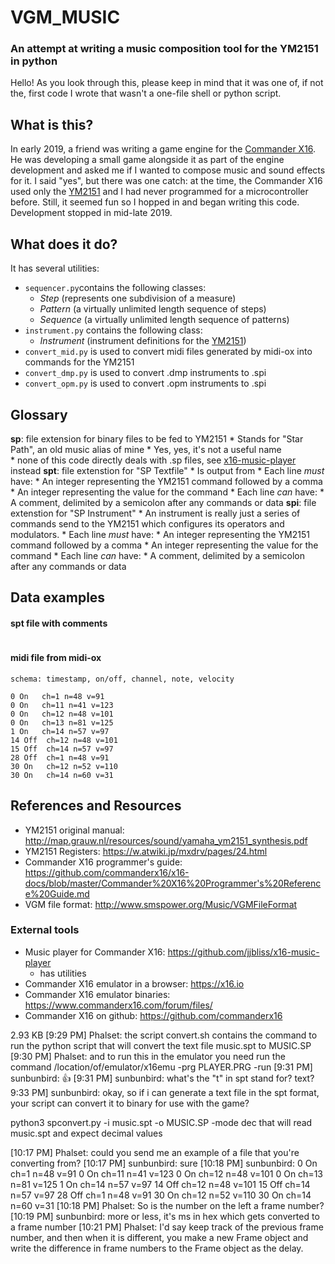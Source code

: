 # VGM_MUSIC
### An attempt at writing a music composition tool for the YM2151 in python

Hello!  As you look through this, please keep in mind that it was one of, if not the, first code I wrote that wasn't a one-file shell or python script.

## What is this?

In early 2019, a friend was writing a game engine for the [Commander X16](https://www.commanderx16.com/forum/index.php?/home/).  He was developing a small game alongside it as part of the engine development and asked me if I wanted to compose music and sound effects for it.  I said "yes", but there was one catch: at the time, the Commander X16 used only the [YM2151](https://en.wikipedia.org/wiki/Yamaha_YM2151) and I had never programmed for a microcontroller before.  Still, it seemed fun so I hopped in and began writing this code.  Development stopped in mid-late 2019.

## What does it do?

It has several utilities:
* `sequencer.py`contains the following classes:
    * *Step* (represents one subdivision of a measure)
    * *Pattern* (a virtually unlimited length sequence of steps)
    * *Sequence* (a virtually unlimited length sequence of patterns)
* `instrument.py` contains the following class:
    * *Instrument* (instrument definitions for the [YM2151](https://en.wikipedia.org/wiki/Yamaha_YM2151))
* `convert_mid.py` is used to convert midi files generated by midi-ox into commands for the YM2151
* `convert_dmp.py` is used to convert .dmp instruments to .spi
* `convert_opm.py` is used to convert .opm instruments to .spi

## Glossary

**sp**: file extension for binary files to be fed to YM2151
    * Stands for "Star Path", an old music alias of mine
        * Yes, yes, it's not a useful name\
    * none of this code directly deals with .sp files, see [x16-music-player](https://github.com/jjbliss/x16-music-player) instead
**spt**: file extenstion for "SP Textfile"
    * Is output from 
    * Each line *must* have:
        * An integer representing the YM2151 command followed by a comma
        * An integer representing the value for the command
    * Each line *can* have:
        * A comment, delimited by a semicolon after any commands or data
**spi**: file extenstion for "SP Instrument"
    * An instrument is really just a series of commands send to the YM2151 which configures its operators and modulators.
    * Each line *must* have:
        * An integer representing the YM2151 command followed by a comma
        * An integer representing the value for the command
    * Each line *can* have:
        * A comment, delimited by a semicolon after any commands or data

## Data examples

#### spt file with comments

``` 

```

#### midi file from midi-ox 

```
schema: timestamp, on/off, channel, note, velocity

0 On   ch=1 n=48 v=91
0 On   ch=11 n=41 v=123
0 On   ch=12 n=48 v=101
0 On   ch=13 n=81 v=125
1 On   ch=14 n=57 v=97
14 Off  ch=12 n=48 v=101
15 Off  ch=14 n=57 v=97
28 Off  ch=1 n=48 v=91
30 On   ch=12 n=52 v=110
30 On   ch=14 n=60 v=31
```

## References and Resources

* YM2151 original manual: http://map.grauw.nl/resources/sound/yamaha_ym2151_synthesis.pdf
* YM2151 Registers: https://w.atwiki.jp/mxdrv/pages/24.html
* Commander X16 programmer's guide: https://github.com/commanderx16/x16-docs/blob/master/Commander%20X16%20Programmer's%20Reference%20Guide.md
* VGM file format: http://www.smspower.org/Music/VGMFileFormat 


### External tools

* Music player for Commander X16: https://github.com/jjbliss/x16-music-player
    * has utilities
* Commander X16 emulator in a browser: https://x16.io
* Commander X16 emulator binaries: https://www.commanderx16.com/forum/files/
* Commander X16 on github: https://github.com/commanderx16


2.93 KB
[9:29 PM] Phalset: the script convert.sh contains the command to run the python script that will convert the text file music.spt to MUSIC.SP
[9:30 PM] Phalset: and to run this in the emulator you need run the command 
/location/of/emulator/x16emu -prg PLAYER.PRG -run
[9:31 PM] sunbunbird: 👍
[9:31 PM] sunbunbird: what's the "t" in spt stand for? text?
9:33 PM] sunbunbird: okay, so if i can generate a text file in the spt format, your script can convert it to binary for use with the game?


python3 spconvert.py -i music.spt -o MUSIC.SP -mode dec
that will read music.spt and expect decimal values


[10:17 PM] Phalset: could you send me an example of a file that you're converting from?
[10:17 PM] sunbunbird: sure
[10:18 PM] sunbunbird:
0 On   ch=1 n=48 v=91
0 On   ch=11 n=41 v=123
0 On   ch=12 n=48 v=101
0 On   ch=13 n=81 v=125
1 On   ch=14 n=57 v=97
14 Off  ch=12 n=48 v=101
15 Off  ch=14 n=57 v=97
28 Off  ch=1 n=48 v=91
30 On   ch=12 n=52 v=110
30 On   ch=14 n=60 v=31
[10:18 PM] Phalset: So is the number on the left a frame number?
[10:19 PM] sunbunbird: more or less, it's ms in hex which gets converted to a frame number
[10:21 PM] Phalset: I'd say keep track of the previous frame number, and then when it is different, you make a new Frame object and write the difference in frame numbers to the Frame object as the delay.
